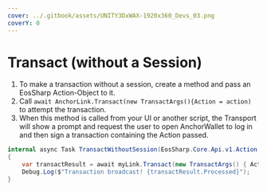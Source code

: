 ```yaml
---
cover: ../.gitbook/assets/UNITY3DxWAX-1920x360_Devs_03.png
coverY: 0
---
```


# Transact (without a Session)

1. To make a transaction without a session, create a method and pass an EosSharp Action-Object to it.
2. Call `await AnchorLink.Transact(new TransactArgs(){Action = action)` to attempt the transaction.
3. When this method is called from your UI or another script, the Transport will show a prompt and request the user to open AnchorWallet to log in and then sign a transaction containing the Action passed.

```csharp
internal async Task TransactWithoutSession(EosSharp.Core.Api.v1.Action action)
{
	var transactResult = await myLink.Transact(new TransactArgs() { Action = action });
	Debug.Log($"Transaction broadcast! {transactResult.Processed}");
}
```
